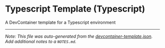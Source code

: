 
# Typescript Template (Typescript)

A DevContainer template for a Typescript environment





---

_Note: This file was auto-generated from the [devcontainer-template.json](https://github.com/Luk4h/DevContainers/blob/main/src/Typescript/devcontainer-template.json).  Add additional notes to a `NOTES.md`._
